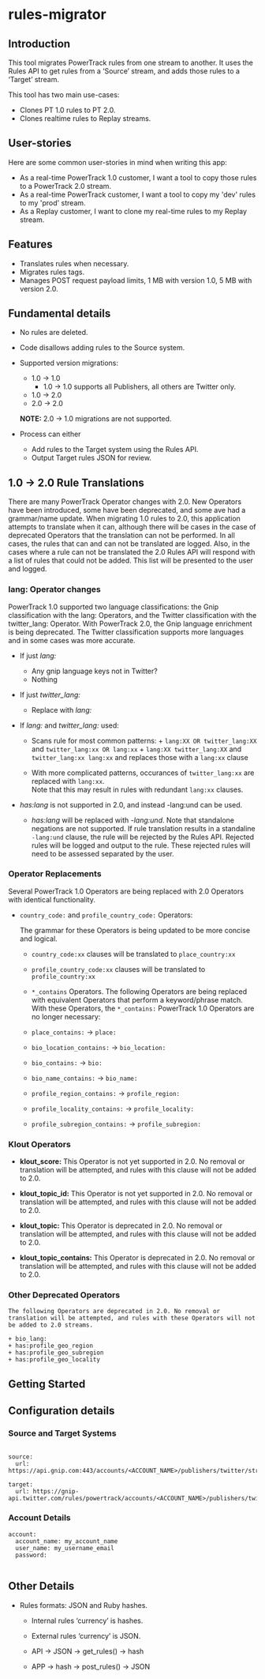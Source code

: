 # rules-migrator

## Introduction
This tool migrates PowerTrack rules from one stream to another. It uses the Rules API to get rules from a ‘Source’ stream, and adds those rules to a ‘Target’ stream.

This tool has two main use-cases:
+ Clones PT 1.0 rules to PT 2.0.
+ Clones realtime rules to Replay streams. 

## User-stories

Here are some common user-stories in mind when writing this app:

+ As a real-time PowerTrack 1.0 customer, I want a tool to copy those rules to a PowerTrack 2.0 stream.
+ As a real-time PowerTrack customer, I want a tool to copy my 'dev' rules to my 'prod' stream.
+ As a Replay customer, I want to clone my real-time rules to my Replay stream.


## Features

+ Translates rules when necessary. 
+ Migrates rules tags.
+ Manages POST request payload limits, 1 MB with version 1.0, 5 MB with version 2.0.


## Fundamental details

+ No rules are deleted.
+ Code disallows adding rules to the Source system.
+ Supported version migrations:
  + 1.0 → 1.0
    + 1.0 → 1.0 supports all Publishers, all others are Twitter only.
  + 1.0 → 2.0 
  + 2.0 → 2.0
  
  **NOTE:** 2.0 → 1.0 migrations are not supported. 
  
+ Process can either 
    + Add rules to the Target system using the Rules API.
    + Output Target rules JSON for review.  



## 1.0 → 2.0 Rule Translations

There are many PowerTrack Operator changes with 2.0. New Operators have been introduced, some have been deprecated, and some ave had a grammar/name update. When migrating 1.0 rules to 2.0, this application attempts to translate when it can, although there will be cases in the case of deprecated Operators that the translation can not be performed. In all cases, the rules that can and can not be translated are logged. Also, in the cases where a rule can not be translated the 2.0 Rules API will respond with a list of rules that could not be added. This list will be presented to the user and logged.
 
### lang: Operator changes
 
 PowerTrack 1.0 supported two language classifications: the Gnip classification with the lang: Operators, and the Twitter classification with the twitter_lang: Operator. With PowerTrack 2.0, the Gnip language enrichment is being deprecated. The Twitter classification supports more languages and in some cases was more accurate. 
 
  + If just *lang:*
    + Any gnip language keys not in Twitter?
    + Nothing
  + If just *twitter_lang:*
    + Replace with *lang:*
  + If *lang:* and *twitter_lang:* used: 
    + Scans rule for most common patterns: 
          + ```lang:XX OR twitter_lang:XX``` and ```twitter_lang:xx OR lang:xx```
          + ```lang:XX twitter_lang:XX``` and ```twitter_lang:xx lang:xx```
      and replaces those with a ```lang:xx``` clause
    
    + With more complicated patterns, occurances of ```twitter_lang:xx``` are replaced with ```lang:xx```.   
    Note that this may result in rules with redundant ```lang:xx``` clauses.
          
  + *has:lang* is not supported in 2.0, and instead -lang:und can be used.
    + *has:lang* will be replaced with *-lang:und*. Note that standalone negations are not supported. If rule translation results in a standaline ```-lang:und``` clause, the rule will be rejected by the Rules API. Rejected rules will be logged and output to the rule. These rejected rules will need to be assessed separated by the user.
    
    
### Operator Replacements  
    
  Several PowerTrack 1.0 Operators are being replaced with 2.0 Operators with identical functionality.  
                
+ ```country_code:``` and ```profile_country_code:``` Operators:

    The grammar for these Operators is being updated to be more concise and logical.

    + ```country_code:xx``` clauses will be translated to ```place_country:xx```
    + ```profile_country_code:xx``` clauses will be translated to ```profile_country:xx```
    
    + ```*_contains``` Operators. The following Operators are being replaced with equivalent Operators that perform a keyword/phrase match. With these Operators, the ```*_contains:``` PowerTrack 1.0 Operators are no longer necessary:
        
    + ```place_contains:``` → ```place:```
    + ```bio_location_contains:``` → ```bio_location:```
    + ```bio_contains:``` → ```bio:```
    + ```bio_name_contains:``` → ```bio_name:```
    + ```profile_region_contains:``` → ```profile_region:```
    + ```profile_locality_contains:``` → ```profile_locality:```
    + ```profile_subregion_contains:``` → ```profile_subregion:```
    
### Klout Operators

+ __klout_score:__ This Operator is not yet supported in 2.0. No removal or translation will be attempted, and rules with this clause will not be added to 2.0.
+ __klout_topic_id:__ This Operator is not yet supported in 2.0. No removal or translation will be attempted, and rules with this clause will not be added to 2.0.

+ __klout_topic:__ This Operator is deprecated in 2.0. No removal or translation will be attempted, and rules with this clause will not be added to 2.0.
+ __klout_topic_contains:__ This Operator is deprecated in 2.0. No removal or translation will be attempted, and rules with this clause will not be added to 2.0.   
    
    
### Other Deprecated Operators
    
    The following Operators are deprecated in 2.0. No removal or translation will be attempted, and rules with these Operators will not be added to 2.0 streams.   
    
    + bio_lang:
    + has:profile_geo_region
    + has:profile_geo_subregion
    + has:profile_geo_locality

      

## Getting Started


## Configuration details

### Source and Target Systems

```

source:
  url: https://api.gnip.com:443/accounts/<ACCOUNT_NAME>/publishers/twitter/streams/track/prod/rules.json

target:
  url: https://gnip-api.twitter.com/rules/powertrack/accounts/<ACCOUNT_NAME>/publishers/twitter/prod.json

```

### Account Details

```
account:
  account_name: my_account_name
  user_name: my_username_email
  password:
  
```



## Other Details

+ Rules formats: JSON and Ruby hashes.
  + Internal rules ‘currency’ is hashes.
  + External rules ‘currency’ is JSON.
  
  + API → JSON → get_rules() → hash
  + APP → hash → post_rules() → JSON



